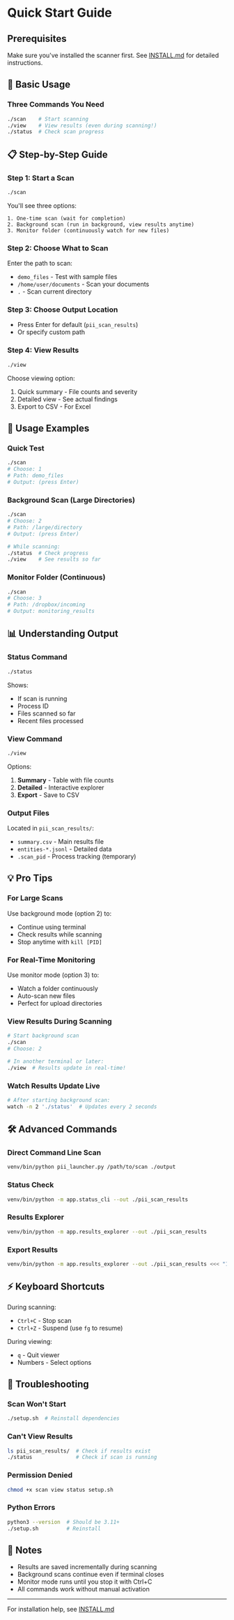 # Quick Start Guide

## Prerequisites

Make sure you've installed the scanner first. See [INSTALL.md](INSTALL.md) for detailed instructions.

## 🚀 Basic Usage

### Three Commands You Need
```bash
./scan    # Start scanning
./view    # View results (even during scanning!)
./status  # Check scan progress
```

## 📋 Step-by-Step Guide

### Step 1: Start a Scan
```bash
./scan
```

You'll see three options:
```
1. One-time scan (wait for completion)
2. Background scan (run in background, view results anytime)
3. Monitor folder (continuously watch for new files)
```

### Step 2: Choose What to Scan
Enter the path to scan:
- `demo_files` - Test with sample files
- `/home/user/documents` - Scan your documents
- `.` - Scan current directory

### Step 3: Choose Output Location
- Press Enter for default (`pii_scan_results`)
- Or specify custom path

### Step 4: View Results
```bash
./view
```

Choose viewing option:
1. Quick summary - File counts and severity
2. Detailed view - See actual findings
3. Export to CSV - For Excel

## 🎯 Usage Examples

### Quick Test
```bash
./scan
# Choose: 1
# Path: demo_files
# Output: (press Enter)
```

### Background Scan (Large Directories)
```bash
./scan
# Choose: 2
# Path: /large/directory
# Output: (press Enter)

# While scanning:
./status  # Check progress
./view    # See results so far
```

### Monitor Folder (Continuous)
```bash
./scan
# Choose: 3
# Path: /dropbox/incoming
# Output: monitoring_results
```

## 📊 Understanding Output

### Status Command
```bash
./status
```
Shows:
- If scan is running
- Process ID
- Files scanned so far
- Recent files processed

### View Command
```bash
./view
```
Options:
1. **Summary** - Table with file counts
2. **Detailed** - Interactive explorer
3. **Export** - Save to CSV

### Output Files
Located in `pii_scan_results/`:
- `summary.csv` - Main results file
- `entities-*.jsonl` - Detailed data
- `.scan_pid` - Process tracking (temporary)

## 💡 Pro Tips

### For Large Scans
Use background mode (option 2) to:
- Continue using terminal
- Check results while scanning
- Stop anytime with `kill [PID]`

### For Real-Time Monitoring
Use monitor mode (option 3) to:
- Watch a folder continuously
- Auto-scan new files
- Perfect for upload directories

### View Results During Scanning
```bash
# Start background scan
./scan
# Choose: 2

# In another terminal or later:
./view  # Results update in real-time!
```

### Watch Results Update Live
```bash
# After starting background scan:
watch -n 2 './status'  # Updates every 2 seconds
```

## 🛠️ Advanced Commands

### Direct Command Line Scan
```bash
venv/bin/python pii_launcher.py /path/to/scan ./output
```

### Status Check
```bash
venv/bin/python -m app.status_cli --out ./pii_scan_results
```

### Results Explorer
```bash
venv/bin/python -m app.results_explorer --out ./pii_scan_results
```

### Export Results
```bash
venv/bin/python -m app.results_explorer --out ./pii_scan_results <<< "1"
```

## ⚡ Keyboard Shortcuts

During scanning:
- `Ctrl+C` - Stop scan
- `Ctrl+Z` - Suspend (use `fg` to resume)

During viewing:
- `q` - Quit viewer
- Numbers - Select options

## 🔧 Troubleshooting

### Scan Won't Start
```bash
./setup.sh  # Reinstall dependencies
```

### Can't View Results
```bash
ls pii_scan_results/  # Check if results exist
./status              # Check if scan is running
```

### Permission Denied
```bash
chmod +x scan view status setup.sh
```

### Python Errors
```bash
python3 --version  # Should be 3.11+
./setup.sh         # Reinstall
```

## 📝 Notes

- Results are saved incrementally during scanning
- Background scans continue even if terminal closes
- Monitor mode runs until you stop it with Ctrl+C
- All commands work without manual activation

---

For installation help, see [INSTALL.md](INSTALL.md)